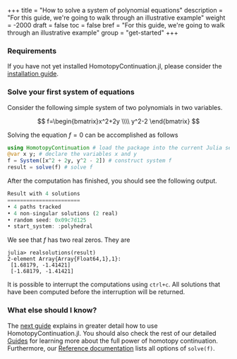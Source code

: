 +++
title = "How to solve a system of polynomial equations"
description = "For this guide, we're going to walk through an illustrative example"
weight = -2000
draft = false
toc = false
bref = "For this guide, we're going to walk through an illustrative example"
group = "get-started"
+++

### Requirements
If you have not yet installed HomotopyContinuation.jl, please consider the [installation guide](/guides/installation/).

### Solve your first system of equations
Consider the following simple system of two polynomials in two variables.


$$
f=\begin{bmatrix}x^2+2y \\\\ y^2-2 \end{bmatrix}
$$


Solving the equation $f=0$ can be accomplished as follows


```julia
using HomotopyContinuation # load the package into the current Julia session
@var x y; # declare the variables x and y
f = System([x^2 + 2y, y^2 - 2]) # construct system f
result = solve(f) # solve f
```

After the computation has finished, you should see the following output.

```julia
Result with 4 solutions
=======================
• 4 paths tracked
• 4 non-singular solutions (2 real)
• random seed: 0x09c7d125
• start_system: :polyhedral
```

We see that $f$ has two real zeros. They are

```julia-repl
julia> realsolutions(result)
2-element Array{Array{Float64,1},1}:
 [1.68179, -1.41421]
 [-1.68179, -1.41421]
```

It is possible to interrupt the computations using `ctrl+c`. All solutions that have been computed before the interruption will be returned.

### What else should I know?

The [next guide](/guides/introduction) explains in greater detail how to use HomotopyContinuation.jl. You should also check the rest of our detailed [Guides](/guides/) for learning more about the full power of homotopy continuation. Furthermore, our [Reference documentation](https://www.juliahomotopycontinuation.org/HomotopyContinuation.jl/stable/solve/) lists all options of `solve(f)`.
